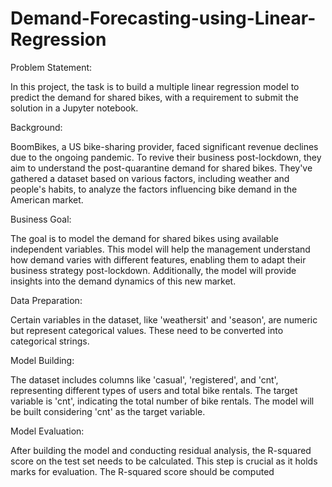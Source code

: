 # Demand-Forecasting-using-Linear-Regression
Problem Statement:

In this project, the task is to build a multiple linear regression model to predict the demand for shared bikes, with a requirement to submit the solution in a Jupyter notebook.

Background:

BoomBikes, a US bike-sharing provider, faced significant revenue declines due to the ongoing pandemic. To revive their business post-lockdown, they aim to understand the post-quarantine demand for shared bikes. They've gathered a dataset based on various factors, including weather and people's habits, to analyze the factors influencing bike demand in the American market.

Business Goal:

The goal is to model the demand for shared bikes using available independent variables. This model will help the management understand how demand varies with different features, enabling them to adapt their business strategy post-lockdown. Additionally, the model will provide insights into the demand dynamics of this new market.

Data Preparation:

Certain variables in the dataset, like 'weathersit' and 'season', are numeric but represent categorical values. These need to be converted into categorical strings.

Model Building:

The dataset includes columns like 'casual', 'registered', and 'cnt', representing different types of users and total bike rentals. The target variable is 'cnt', indicating the total number of bike rentals. The model will be built considering 'cnt' as the target variable.

Model Evaluation:

After building the model and conducting residual analysis, the R-squared score on the test set needs to be calculated. This step is crucial as it holds marks for evaluation. The R-squared score should be computed 
